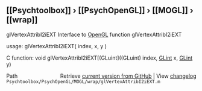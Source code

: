 ## [[Psychtoolbox]] &#8250; [[PsychOpenGL]] &#8250; [[MOGL]] &#8250; [[wrap]]

glVertexAttribI2iEXT  Interface to [OpenGL](OpenGL) function glVertexAttribI2iEXT  
  
usage:  glVertexAttribI2iEXT( index, x, y )  
  
C function:  void glVertexAttribI2iEXT[(GLuint]((GLuint) index, [GLint](GLint) x, [GLint](GLint) y)  




<div class="code_header" style="text-align:right;">
  <span style="float:left;">Path&nbsp;&nbsp;</span> <span class="counter">Retrieve <a href=
  "https://raw.github.com/Psychtoolbox-3/Psychtoolbox-3/beta/Psychtoolbox/PsychOpenGL/MOGL/wrap/glVertexAttribI2iEXT.m">current version from GitHub</a> | View <a href=
  "https://github.com/Psychtoolbox-3/Psychtoolbox-3/commits/beta/Psychtoolbox/PsychOpenGL/MOGL/wrap/glVertexAttribI2iEXT.m">changelog</a></span>
</div>
<div class="code">
  <code>Psychtoolbox/PsychOpenGL/MOGL/wrap/glVertexAttribI2iEXT.m</code>
</div>

